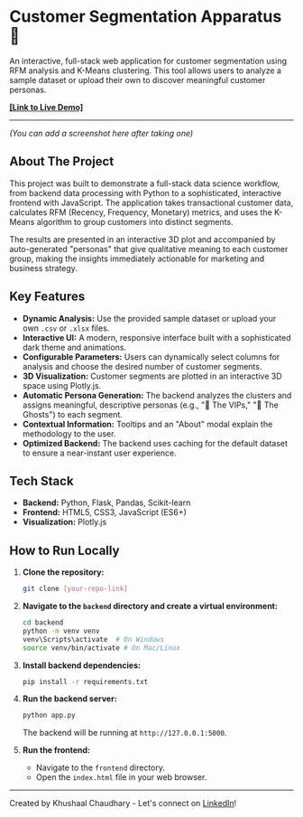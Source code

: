 # Customer Segmentation Apparatus 🔮

An interactive, full-stack web application for customer segmentation using RFM analysis and K-Means clustering. This tool allows users to analyze a sample dataset or upload their own to discover meaningful customer personas.

**[[Link to Live Demo]](https://customer-segmentation-app-mauve.vercel.app/)**

---


*(You can add a screenshot here after taking one)*

## About The Project

This project was built to demonstrate a full-stack data science workflow, from backend data processing with Python to a sophisticated, interactive frontend with JavaScript. The application takes transactional customer data, calculates RFM (Recency, Frequency, Monetary) metrics, and uses the K-Means algorithm to group customers into distinct segments.

The results are presented in an interactive 3D plot and accompanied by auto-generated "personas" that give qualitative meaning to each customer group, making the insights immediately actionable for marketing and business strategy.

## Key Features

* **Dynamic Analysis:** Use the provided sample dataset or upload your own `.csv` or `.xlsx` files.
* **Interactive UI:** A modern, responsive interface built with a sophisticated dark theme and animations.
* **Configurable Parameters:** Users can dynamically select columns for analysis and choose the desired number of customer segments.
* **3D Visualization:** Customer segments are plotted in an interactive 3D space using Plotly.js.
* **Automatic Persona Generation:** The backend analyzes the clusters and assigns meaningful, descriptive personas (e.g., "👑 The VIPs," "👻 The Ghosts") to each segment.
* **Contextual Information:** Tooltips and an "About" modal explain the methodology to the user.
* **Optimized Backend:** The backend uses caching for the default dataset to ensure a near-instant user experience.

## Tech Stack

* **Backend:** Python, Flask, Pandas, Scikit-learn
* **Frontend:** HTML5, CSS3, JavaScript (ES6+)
* **Visualization:** Plotly.js

## How to Run Locally

1.  **Clone the repository:**
    ```bash
    git clone [your-repo-link]
    ```
2.  **Navigate to the `backend` directory and create a virtual environment:**
    ```bash
    cd backend
    python -m venv venv
    venv\Scripts\activate  # On Windows
    source venv/bin/activate # On Mac/Linux
    ```
3.  **Install backend dependencies:**
    ```bash
    pip install -r requirements.txt
    ```
4.  **Run the backend server:**
    ```bash
    python app.py
    ```
    The backend will be running at `http://127.0.0.1:5000`.

5.  **Run the frontend:**
    * Navigate to the `frontend` directory.
    * Open the `index.html` file in your web browser.

---
Created by Khushaal Chaudhary - Let's connect on [LinkedIn](https://www.linkedin.com/in/khushaal-chaudhary)!
